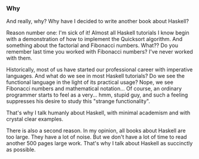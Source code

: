 ### Why ###

And really, why? Why have I decided to write another book about Haskell?

Reason number one: I'm sick of it! Almost all Haskell tutorials I know begin with a demonstration of how to implement the Quicksort algorithm. And something about the factorial and Fibonacci numbers. What?? Do you remember last time you worked with Fibonacci numbers? I've never worked with them.

Historically, most of us have started our professional career with imperative languages. And what do we see in most Haskell tutorials? Do we see the functional language in the light of its practical usage? Nope, we see Fibonacci numbers and mathematical notation... Of course, an ordinary programmer starts to feel as a very... hmm, stupid guy, and such a feeling suppresses his desire to study this "strange functionality".

That's why I talk humanly about Haskell, with minimal academism and with crystal clear examples.

There is also a second reason. In my opinion, all books about Haskell are too large. They have a lot of noise. But we don't have a lot of time to read another 500 pages large work. That's why I talk about Haskell as succinctly as possible.
